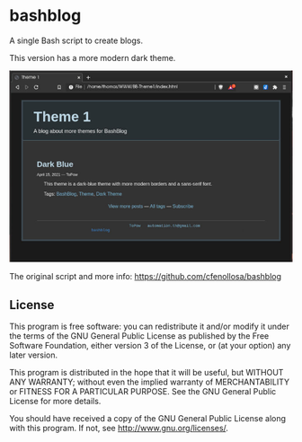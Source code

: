 bashblog
========

A single Bash script to create blogs. 

This version has a more modern dark theme.

![](bashblog-dark.jpg)

The original script and more info:
<https://github.com/cfenollosa/bashblog>




License
-------

This program is free software: you can redistribute it and/or modify
it under the terms of the GNU General Public License as published by
the Free Software Foundation, either version 3 of the License, or
(at your option) any later version.

This program is distributed in the hope that it will be useful,
but WITHOUT ANY WARRANTY; without even the implied warranty of
MERCHANTABILITY or FITNESS FOR A PARTICULAR PURPOSE.  See the
GNU General Public License for more details.

You should have received a copy of the GNU General Public License
along with this program.  If not, see <http://www.gnu.org/licenses/>.
